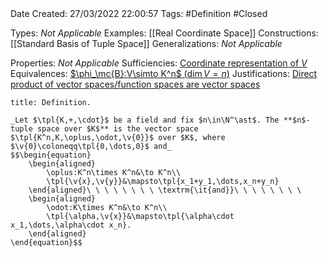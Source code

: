 <br />
<br />

Date Created: 27/03/2022 22:00:57
Tags: #Definition #Closed 

Types: _Not Applicable_
Examples: [[Real Coordinate Space]]
Constructions: [[Standard Basis of Tuple Space]]
Generalizations: _Not Applicable_

Properties: _Not Applicable_
Sufficiencies: [Coordinate representation of $V$](Coordinate%20Representation%20of%20Finite-dim.%20Vector%20Spaces.md)
Equivalences: [$\phi_\mc{B}:V\simto K^n$ ($\dim V=n$)](Linear%20isomorphism%20between%20finite-dim%20vector%20spaces%20and%20tuple%20spaces.md)
Justifications: [Direct product of vector spaces$\slash$function spaces are vector spaces](Direct%20product%20of%20vector%20spaces;%20function%20spaces%20are%20vector%20spaces.md)

``` ad-Definition
title: Definition.

_Let $\tpl{K,+,\cdot}$ be a field and fix $n\in\N^\ast$. The **$n$-tuple space over $K$** is the vector space $\tpl{K^n,K,\oplus,\odot,\v{0}}$ over $K$, where $\v{0}\coloneqq\tpl{0,\dots,0}$ and_
$$\begin{equation}
    \begin{aligned}
        \oplus:K^n\times K^n&\to K^n\\
        \tpl{\v{x},\v{y}}&\mapsto\tpl{x_1+y_1,\dots,x_n+y_n}
    \end{aligned}\ \ \ \ \ \ \ \ \textrm{\it{and}}\ \ \ \ \ \ \ \ 
    \begin{aligned}
        \odot:K\times K^n&\to K^n\\
        \tpl{\alpha,\v{x}}&\mapsto\tpl{\alpha\cdot x_1,\dots,\alpha\cdot x_n}.
    \end{aligned}
\end{equation}$$

```
